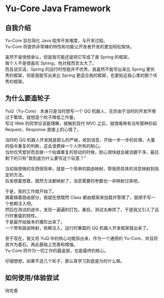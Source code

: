 # Yu-Core Java Framework
## 自我介绍
Yu-Core 旨在简化 Java 程序开发难度，与开发过程。  
Yu-Core 将提供非常棒的特性和功能让开发者开发的更加轻松愉快。

虽然不是很想承认，但是我可能还是把它写成了类 Spring 的框架。  
我个人不是很喜欢 Spring，他对我而言太大了。  
而且说实话，Spring 的运行时性能并不优秀，我虽然不能写出来比 Spring 更优秀的框架，但是我能写出来比 Spring 更适合我的框架，也更贴近我心里的那个优秀的框架。

## 为什么要造轮子

YuQ（Yu-Core） 本身只是当时想写一个 QQ 机器人，无奈由于当时的开发环境过于繁琐，就想造个轮子降低工作量。  
写过 Web 的同学应该能理解，接触到现代 MVC 之后，就很难再有当年那种抄起 Request，Response 直接上的心情了。

当时的 QQ 机器人开发就是那么的严峻，收到消息，开始一步一步的处理，大量的指令重复的判断，这会浪费掉一个人所有的耐心。  
当你仅凭爱好而去做一个枯燥重复的劳动的时候，耐心很快就会被消磨干净，最后剩下的只有"我到底为什么要写这个玩意？"  

当初我想做的东西很简单，就是一个简单的路由映射，帮我把具体的消息映射到指定的方法。  
后来想着想着，既然方法都映射了，消息需要的参数也一并映射过来吧。

于是，我的工作就开始了。  
搞着搞着路由部分，我就在想既然 Class 都由框架来加载并管理了，就顺手写一个依赖注入吧。  
然后在测试的途中，发现一遍遍的打包，重启，测试太麻烦了，于是我又引入了运行时重载的特性。  
于是最开始版本的雏形出来了。  
一个带有路由映射，依赖注入，运行时重载的 QQ 机器人开发框架就出来了。

至于现在，我又将 YuQ 中的核心功能拆出来，作为一个通用的 Yu-Core，并且将其作为基石，再此基础上完善和增强。  
Yu-Core 将作为一切工作的最底层，也是最终的核心。

仔细想想，如果不造几个轮子，那认真学习到底是为的什么嘛。

## 如何使用/体验尝试

待完善